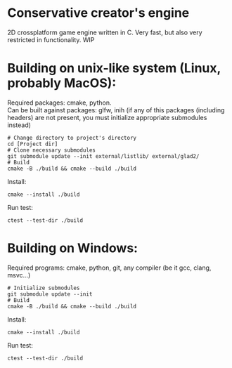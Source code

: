 # Conservative creator's engine
2D crossplatform game engine written in C. Very fast, but also very restricted in functionality. WIP

# Building on unix-like system (Linux, probably MacOS):
Required packages: cmake, python.  
Can be built against packages: glfw, inih (if any of this packages (including headers) are not present, you must initialize appropriate submodules instead)
```
# Change directory to project's directory
cd [Project dir]
# Clone necessary submodules
git submodule update --init external/listlib/ external/glad2/
# Build
cmake -B ./build && cmake --build ./build
```
Install:
```
cmake --install ./build
```
Run test:
```
ctest --test-dir ./build
```

# Building on Windows:
Required programs: cmake, python, git, any compiler (be it gcc, clang, msvc...)
```
# Initialize submodules
git submodule update --init
# Build
cmake -B ./build && cmake --build ./build
```
Install:
```
cmake --install ./build
```
Run test:
```
ctest --test-dir ./build
```
